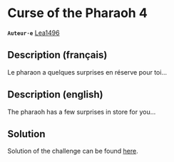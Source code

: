 # Curse of the Pharaoh 4

**`Auteur·e`** [Lea1496](https://github.com/Lea1496)

## Description (français)

Le pharaon a quelques surprises en réserve pour toi...

## Description (english)

The pharaoh has a few surprises in store for you...

## Solution

Solution of the challenge can be found [here](solution/).
